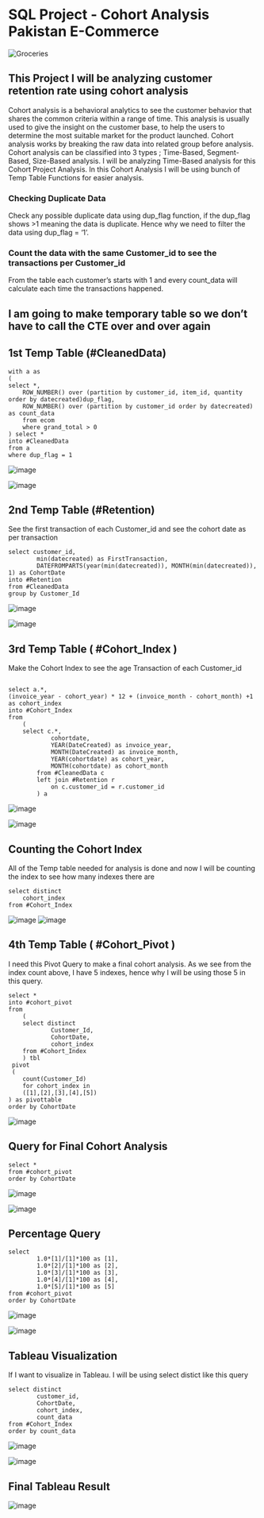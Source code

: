 
# SQL Project - Cohort Analysis Pakistan E-Commerce


![Groceries](https://github.com/DenidyaFadiya/CohortAnalysis/assets/129844542/86e9077a-3945-4e58-8ff2-bbb93821309e)

## This Project I will be analyzing customer retention rate using cohort analysis

Cohort analysis is a behavioral analytics to see the customer behavior that shares the common criteria within a range of time. This analysis is usually used to give the insight on the customer base, to help the users to determine the most suitable market for the product launched. Cohort analysis works by breaking the raw data into related group before analysis. Cohort analysis can be classified into 3 types ; Time-Based, Segment-Based, Size-Based analysis. 
I will be analyzing Time-Based analysis for this Cohort Project Analysis.
In this Cohort Analysis I will be using bunch of Temp Table Functions for easier analysis.

### Checking Duplicate Data
Check any possible duplicate data using dup_flag function, if the dup_flag shows >1 meaning the data is duplicate. Hence why we need to filter the data using dup_flag = ‘1’.

### Count the data with the same Customer_id to see the transactions per Customer_id
From the table each customer’s starts with 1 and every count_data will calculate each time the transactions happened. 

## I am going to make temporary table so we don’t have to call the CTE over and over again

## 1st Temp Table (#CleanedData)

```
with a as
(
select *,
	ROW_NUMBER() over (partition by customer_id, item_id, quantity order by datecreated)dup_flag,
	ROW_NUMBER() over (partition by customer_id order by datecreated) as count_data
	from ecom
	where grand_total > 0
) select *
into #CleanedData
from a 
where dup_flag = 1
```

 ![image](https://github.com/DenidyaFadiya/CohortAnalysis/assets/129844542/97b42611-3e0d-473f-b87e-1b834cd01057)

![image](https://github.com/DenidyaFadiya/CohortAnalysis/assets/129844542/eb2f3f35-76a0-4f38-b388-95c12c67a068)


## 2nd Temp Table (#Retention)
See the first transaction of each Customer_id and see the cohort date as per transaction

```
select customer_id,
		min(datecreated) as FirstTransaction,
		DATEFROMPARTS(year(min(datecreated)), MONTH(min(datecreated)), 1) as CohortDate
into #Retention
from #CleanedData
group by Customer_Id
```

![image](https://github.com/DenidyaFadiya/CohortAnalysis/assets/129844542/f8f99645-48a2-426f-a1f6-1e50358e09e1)

 ![image](https://github.com/DenidyaFadiya/CohortAnalysis/assets/129844542/f7cf20c3-8f8f-4156-b8f5-f839c6f1ac88)


## 3rd Temp Table ( #Cohort_Index )
Make the Cohort Index to see the age Transaction of each Customer_id

```

select a.*,
(invoice_year - cohort_year) * 12 + (invoice_month - cohort_month) +1 as cohort_index
into #Cohort_Index 
from
	(
	select c.*,
			cohortdate,
			YEAR(DateCreated) as invoice_year,
			MONTH(DateCreated) as invoice_month,
			YEAR(cohortdate) as cohort_year,
			MONTH(cohortdate) as cohort_month
		from #CleanedData c
		left join #Retention r
			on c.customer_id = r.customer_id
		) a
  ```
  
![image](https://github.com/DenidyaFadiya/CohortAnalysis/assets/129844542/06059e6d-cff8-4272-823d-e09bc81c79b3)

![image](https://github.com/DenidyaFadiya/CohortAnalysis/assets/129844542/faff6a83-52e1-458e-8e4b-ca74b29cbb2c)


## Counting the Cohort Index
All of the Temp table needed for analysis is done and now I will be counting the index to see how many indexes there are
 
```
select distinct 
	cohort_index
from #Cohort_Index
```

![image](https://github.com/DenidyaFadiya/CohortAnalysis/assets/129844542/282f5113-6310-4fa0-9f94-b61fa36a9790)
![image](https://github.com/DenidyaFadiya/CohortAnalysis/assets/129844542/eae048a2-7b59-4b9b-a2de-c5711977d063)


## 4th Temp Table ( #Cohort_Pivot )
I need this Pivot Query to make a final cohort analysis. 
As we see from the index count above, I have 5 indexes, hence why I will be using those 5 in this query. 

```
select *
into #cohort_pivot
from
	(
	select distinct
			Customer_Id,
			CohortDate,
			cohort_index
	from #Cohort_Index
	) tbl
 pivot
 (
	count(Customer_Id)
	for cohort_index in 
	([1],[2],[3],[4],[5])
) as pivottable
order by CohortDate
```

![image](https://github.com/DenidyaFadiya/CohortAnalysis/assets/129844542/6bd8b70d-3a40-4c0c-b1a0-faef0881cf2b)

## Query for Final Cohort Analysis

```
select *
from #cohort_pivot
order by CohortDate
```

![image](https://github.com/DenidyaFadiya/CohortAnalysis/assets/129844542/cd772a38-4b73-4c69-ae25-1f24cb17c5c5)

![image](https://github.com/DenidyaFadiya/CohortAnalysis/assets/129844542/751d975a-f5a4-4726-9445-533ed8bca1d1)

## Percentage Query
 
```
select  
		1.0*[1]/[1]*100 as [1], 
		1.0*[2]/[1]*100 as [2],
		1.0*[3]/[1]*100 as [3],
		1.0*[4]/[1]*100 as [4],
		1.0*[5]/[1]*100 as [5]
from #cohort_pivot
order by CohortDate
```

![image](https://github.com/DenidyaFadiya/CohortAnalysis/assets/129844542/f799b85a-50d0-4031-a787-9d3c047e2bd6)

 ![image](https://github.com/DenidyaFadiya/CohortAnalysis/assets/129844542/a2d5a8a3-e7c0-4619-abe0-4560da1eb084)


## Tableau Visualization 
If I want to visualize in Tableau. I will be using select distict like this query

```
select distinct
		customer_id,
		CohortDate,
		cohort_index,
		count_data
from #Cohort_Index
order by count_data
```

![image](https://github.com/DenidyaFadiya/CohortAnalysis/assets/129844542/7348df06-361f-4504-81f8-68dacf82c9ad)

![image](https://github.com/DenidyaFadiya/CohortAnalysis/assets/129844542/91a0ea36-e3eb-4d00-8a71-bf59f7abb97b)

## Final Tableau Result

![image](https://github.com/DenidyaFadiya/CohortAnalysis/assets/129844542/21e98eb6-5466-41e9-a1da-dfdf36e0463f)

 

 

